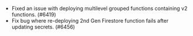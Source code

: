 - Fixed an issue with deploying multilevel grouped functions containing v2 functions. (#6419)
- Fix bug where re-deploying 2nd Gen Firestore function fails after updating secrets. (#6456)
